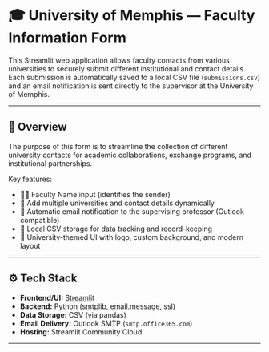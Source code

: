 # 🎓 University of Memphis — Faculty Information Form

This Streamlit web application allows faculty contacts from various universities to securely submit different institutional and contact details.  
Each submission is automatically saved to a local CSV file (`submissions.csv`) and an email notification is sent directly to the supervisor at the University of Memphis.

---

## 🧭 Overview

The purpose of this form is to streamline the collection of different university contacts for academic collaborations, exchange programs, and institutional partnerships.

Key features:
- 🧑‍🏫 Faculty Name input (identifies the sender)
- 🏫 Add multiple universities and contact details dynamically
- 📧 Automatic email notification to the supervising professor (Outlook compatible)
- 💾 Local CSV storage for data tracking and record-keeping
- 🎨 University-themed UI with logo, custom background, and modern layout

---

## ⚙️ Tech Stack

- **Frontend/UI:** [Streamlit](https://streamlit.io/)
- **Backend:** Python (smtplib, email.message, ssl)
- **Data Storage:** CSV (via pandas)
- **Email Delivery:** Outlook SMTP (`smtp.office365.com`)
- **Hosting:** Streamlit Community Cloud

---


